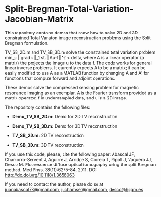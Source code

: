 # Split-Bregman-Total-Variation-Jacobian-Matrix
This repository contains demos that show how to solve  2D and 3D constrained Total Variaton image reconstruction problems using the Split Bregman formulation. 

TV_SB_2D.m and TV_SB_3D.m solve the constrained total variation problem min_u ||grad u||_1 st. ||Au-f||^2 < delta, where A is a linear operator (a matrix) the projects the image u to the data f. The code works for general linear inverse problems. It currently expects A to be a matrix; it can be easily modified to use A as a MATLAB function by changing A and A' for functions that compute forward and adjoint operations.

These demos solve the compressed sensing problem for magnetic resonance imaging as an exemplar. A is the Fourier transform provided as a matrix operator, f is undersampled data, and u is a 2D image. 

The repository contains the following files:

- **Demo_TV_SB_2D.m:** Demo for 2D TV reconstruction

- **Demo_TV_SB_3D.m:** Demo for 3D TV reconstruction

- **TV_SB_2D.m:** 2D TV reconstruction

- **TV_SB_3D.m:** 3D TV reconstruction

If you use this code, please, cite the following paper: Abascal JF, Chamorro-Servent J, Aguirre J, Arridge S, Correia T, Ripoll
J, Vaquero JJ, Desco M. Fluorescence diffuse optical tomography using the split Bregman method. Med Phys. 38(11):6275-84, 2011. DOI: http://dx.doi.org/10.1118/1.3656063

If you need to contact the author, please do so at 
juanabascal78@gmail.com, juchamser@gmail.com, desco@hggm.es
